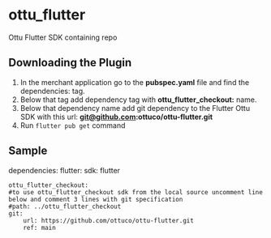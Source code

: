 # ottu_flutter

Ottu Flutter SDK containing repo

## Downloading the Plugin

1. In the merchant application go to the **pubspec.yaml** file and find the dependencies: tag.
2. Below that tag add dependency tag with **ottu_flutter_checkout:** name.
3. Below that dependency name add git dependency to the Flutter Ottu SDK with this url: **git@github.com:ottuco/ottu-flutter.git**
4. Run `flutter pub get` command

## Sample
dependencies:
    flutter:
    sdk: flutter

    ottu_flutter_checkout:
    #to use ottu_flutter_checkout sdk from the local source uncomment line below and comment 3 lines with git specification
    #path: ../ottu_flutter_checkout
    git:
        url: https://github.com/ottuco/ottu-flutter.git
        ref: main

